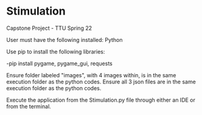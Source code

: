 # Stimulation
Capstone Project - TTU Spring 22

User must have the following installed: Python

Use pip to install the following libraries:

-pip install pygame, pygame_gui, requests

Ensure folder labeled "images", with 4 images within, is in the same execution folder as the python codes.
Ensure all 3 json files are in the same execution folder as the python codes. 

Execute the application from the Stimulation.py file through either an IDE or from the terminal. 
